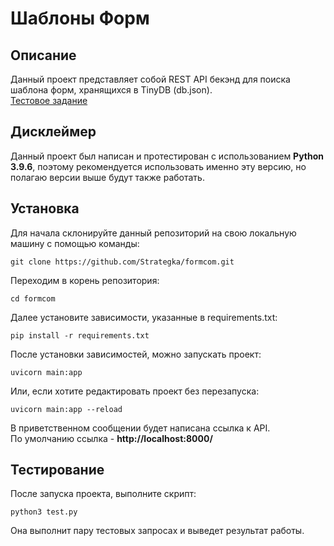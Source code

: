 # Шаблоны Форм
## Описание
Данный проект представляет собой REST API бекэнд для поиска шаблона форм, хранящихся в TinyDB (db.json).  
[Тестовое задание](https://docs.google.com/document/d/1fMFwPBs53xzcrltEFOpEG4GWTaQ-5jvVLrNT6_hmC7I/edit#)
## Дисклеймер
Данный проект был написан и протестирован с использованием **Python 3.9.6**, поэтому рекомендуется использовать именно эту версию, но полагаю версии выше будут также работать.  
## Установка
Для начала склонируйте данный репозиторий на свою локальную машину с помощью команды:
```
git clone https://github.com/Strategka/formcom.git
```
Переходим в корень репозитория:
```
cd formcom
```
Далее установите зависимости, указанные в requirements.txt:  
```
pip install -r requirements.txt
```
После установки зависимостей, можно запускать проект:
```
uvicorn main:app
```
Или, если хотите редактировать проект без перезапуска:
```
uvicorn main:app --reload
```
В приветственном сообщении будет написана ссылка к API.  
По умолчанию ссылка - **http://localhost:8000/**
## Тестирование
После запуска проекта, выполните скрипт:
```
python3 test.py
```
Она выполнит пару тестовых запросах и выведет результат работы.  

